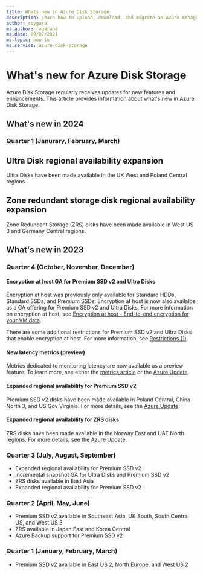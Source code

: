 ```yaml
---
title: Whats new in Azure Disk Storage
description: Learn how to upload, download, and migrate an Azure managed disk across regions and create a snapshot of a managed disk, using the Azure Storage Explorer.      
author: roygara
ms.author: rogarana
ms.date: 09/07/2021
ms.topic: how-to
ms.service: azure-disk-storage
---
```


# What's new for Azure Disk Storage

Azure Disk Storage regularly receives updates for new features and enhancements. This article provides information about what's new in Azure Disk Storage.

## What's new in 2024

### Quarter 1 (Janurary, February, March)

## Ultra Disk regional availability expansion

Ultra Disks have been made available in the UK West and Poland Central regions.

## Zone redundant storage disk regional availability expansion

Zone Redundant Storage (ZRS) disks have been made available in West US 3 and Germany Central regions.

## What's new in 2023

### Quarter 4 (October, November, December)

#### Encryption at host GA for Premium SSD v2 and Ultra Disks

Encryption at host was previously only available for Standard HDDs, Standard SSDs, and Premium SSDs. Encryption at host is now also availalbe as a GA offering for Premium SSD v2 and Ultra Disks. For more information on encryption at host, see [Encryption at host - End-to-end encryption for your VM data](disk-encryption.md#encryption-at-host---end-to-end-encryption-for-your-vm-data).

There are some additional restrictions for Premium SSD v2 and Ultra Disks that enable encryption at host. For more information, see [Restrictions (1)](disk-encryption.md#restrictions-1).

#### New latency metrics (preview)

Metrics dedicated to monitoring latency are now available as a preview feature. To learn more, see either the [metrics article](disks-metrics.md#disk-io-throughput-queue-depth-and-latency-metrics) or the [Azure Update](https://azure.microsoft.com/updates/latency-metrics-for-azure-disks-and-performance-metrics-for-temporary-disks-on-azure-virtual-machines/).

#### Expanded regional availability for Premium SSD v2

Premium SSD v2 disks have been made available in Poland Central, China North 3, and US Gov Virginia. For more details, see the [Azure Update](https://azure.microsoft.com/updates/generally-available-azure-premium-ssd-v2-disk-storage-is-now-available-in-more-regions-pcu/).


#### Expanded regional availability for ZRS disks

ZRS disks have been made available in the Norway East and UAE North regions. For more details, see the [Azure Update](https://azure.microsoft.com/updates/generally-available-zone-redundant-storage-for-azure-disks-is-now-available-in-norway-east-uae-north-regions/).

### Quarter 3 (July, August, September)

- Expanded regional availability for Premium SSD v2
- Incremental snapshot GA for Ultra Disks and Premium SSD v2
- ZRS disks available in East Asia
- Expanded regional availability for Premium SSD v2

### Quarter 2 (April, May, June)

- Premium SSD v2 available in Southeast Asia, UK South, South Central US, and West US 3
- ZRS available in Japan East and Korea Central
- Azure Backup support for Premium SSD v2

### Quarter 1 (January, February, March)

- Premium SSD v2 available in East US 2, North Europe, and West US 2
